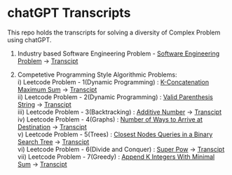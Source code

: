 # chatGPT Transcripts

This repo holds the transcripts for solving a diversity of Complex Problem using chatGPT.

1. Industry based Software Engineering Problem - [Software Engineering Problem](https://github.com/Saksham4796/se_problem_statement) &#8594; [Transcipt](https://github.com/Saksham4796/chatGPT_Transcipts/blob/master/chatGPT_Transcipt.md)

2. Competetive Programming Style Algorithmic Problems:  
   i) Leetcode Problem - 1(Dynamic Programming) : [K-Concatenation Maximum Sum](https://leetcode.com/problems/k-concatenation-maximum-sum/) &#8594; [Transcipt](https://github.com/Saksham4796/chatGPT_Transcipts/blob/master/CP_Problem_1.md)   
   ii) Leetcode Problem - 2(Dynamic Programming) : [Valid Parenthesis String](https://leetcode.com/problems/valid-parenthesis-string/) &#8594; [Transcipt](https://github.com/Saksham4796/chatGPT_Transcipts/blob/master/CP_Problem_2.md)  
   iii) Leetcode Problem - 3(Backtracking) : [Additive Number](https://leetcode.com/problems/additive-number/) &#8594; [Transcipt](https://github.com/Saksham4796/chatGPT_Transcipts/blob/master/CP_Problem_3.md)  
   iv) Leetcode Problem - 4(Graphs) : [Number of Ways to Arrive at Destination](https://leetcode.com/problems/number-of-ways-to-arrive-at-destination/) &#8594; [Transcipt](https://github.com/Saksham4796/chatGPT_Transcipts/blob/master/CP_Problem_4.md)  
   v) Leetcode Problem - 5(Trees) : [Closest Nodes Queries in a Binary Search Tree](https://leetcode.com/problems/closest-nodes-queries-in-a-binary-search-tree/) &#8594; [Transcipt](https://github.com/Saksham4796/chatGPT_Transcipts/blob/master/CP_Problem_5.md)  
   vi) Leetcode Problem - 6(Divide and Conquer) : [Super Pow](https://leetcode.com/problems/super-pow/) &#8594; [Transcipt](https://github.com/Saksham4796/chatGPT_Transcipts/blob/master/CP_Problem_6.md)  
   vii) Leetcode Problem - 7(Greedy) : [Append K Integers With Minimal Sum](https://leetcode.com/problems/append-k-integers-with-minimal-sum/) &#8594; [Transcipt](https://github.com/Saksham4796/chatGPT_Transcipts/blob/master/CP_Problem_7.md)
